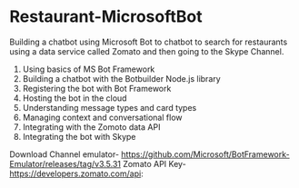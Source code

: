 # Restaurant-MicrosoftBot
Building a chatbot using Microsoft Bot to chatbot to search for restaurants
using a data service called Zomato and then going to the Skype Channel.

1. Using basics of MS Bot Framework
2. Building a chatbot with the Botbuilder Node.js library
3. Registering the bot with Bot Framework
4. Hosting the bot in the cloud
5. Understanding message types and card types
6. Managing context and conversational flow
7. Integrating with the Zomoto data API
8. Integrating the bot with Skype

Download Channel emulator- https://github.com/Microsoft/BotFramework-Emulator/releases/tag/v3.5.31
Zomato API Key- https://developers.zomato.com/api:
